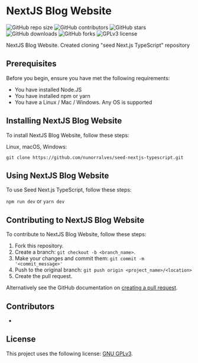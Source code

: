 # NextJS Blog Website

![GitHub repo size](https://img.shields.io/github/repo-size/nunorralves/seed-nextjs-typescript)
![GitHub contributors](https://img.shields.io/github/contributors/nunorralves/seed-nextjs-typescript)
![GitHub stars](https://img.shields.io/github/stars/nunorralves/seed-nextjs-typescript)
![GitHub downloads](https://img.shields.io/github/downloads/nunorralves/seed-nextjs-typescript/total)
![GitHub forks](https://img.shields.io/github/forks/nunorralves/seed-nextjs-typescript)
![GPLv3 license](https://img.shields.io/github/license/nunorralves/seed-nextjs-typescript)

NextJS Blog Website. Created cloning "seed Next.js TypeScript" repository

## Prerequisites

Before you begin, ensure you have met the following requirements:
* You have installed Node.JS
* You have installed npm or yarn
* You have a Linux / Mac / Windows. Any OS is supported

## Installing NextJS Blog Website

To install NextJS Blog Website, follow these steps:

Linux, macOS, Windows:

`git clone https://github.com/nunorralves/seed-nextjs-typescript.git`

## Using NextJS Blog Website

To use Seed Next.js TypeScript, follow these steps:

`npm run dev` or
`yarn dev `

## Contributing to NextJS Blog Website

To contribute to NextJS Blog Website, follow these steps:

1. Fork this repository.
2. Create a branch: `git checkout -b <branch_name>`.
3. Make your changes and commit them: `git commit -m '<commit_message>'`
4. Push to the original branch: `git push origin <project_name>/<location>`
5. Create the pull request.

Alternatively see the GitHub documentation on [creating a pull request](https://help.github.com/en/github/collaborating-with-issues-and-pull-requests/creating-a-pull-request).

## Contributors

<!--- Thanks to the following people who have contributed to this project:
* 
--->
* 

## License

This project uses the following license: [GNU GPLv3](<https://github.com/nunorralves/react-storybook/blob/master/LICENSE.md>).
